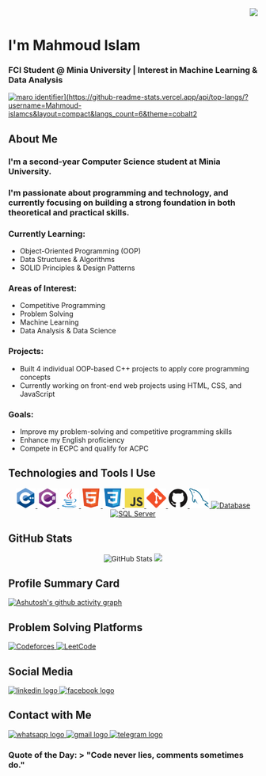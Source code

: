 <div align="right">
  <img src="https://visitor-badge.laobi.icu/badge?page_id=Mahmoud-islamcs&left_color=coral&right_color=brown&left_text=visitors" />
</div>

# I'm Mahmoud Islam

### FCI Student @ Minia University | Interest in Machine Learning & Data Analysis

<a href="https://github.com/Mahmoud-islamcs?tab=repositories">
  <img src="[https://readme-typing-svg.demolab.com?font=Fira+Code&weight=500&size=26&duration=1000&pause=700&color=00AF11&multiline=true&repeat=false&width=600&height=100&lines=Welcome+to+my+GitHub+profile;you+can++check+my+repositories;Just+click+on..." alt="maro identifier](https://github-readme-stats.vercel.app/api/top-langs/?username=Mahmoud-islamcs&layout=compact&langs_count=6&theme=cobalt2" width="400" height="200" alt="Top Languages)" />
</a>

## About Me

###	 I'm a second-year Computer Science student at Minia University.  
###	 I'm passionate about programming and technology, and currently focusing on building a strong foundation in both theoretical and practical skills.

### Currently Learning:
- Object-Oriented Programming (OOP)
- Data Structures & Algorithms
- SOLID Principles & Design Patterns

### Areas of Interest:
- Competitive Programming
- Problem Solving
- Machine Learning
- Data Analysis & Data Science

### Projects:
- Built 4 individual OOP-based C++ projects to apply core programming concepts
- Currently working on front-end web projects using HTML, CSS, and JavaScript

### Goals:
- Improve my problem-solving and competitive programming skills
- Enhance my English proficiency
- Compete in ECPC and qualify for ACPC

## Technologies and Tools I Use

<p align="center">
  <a href="https://isocpp.org/" target="_blank">
    <img src="https://raw.githubusercontent.com/devicons/devicon/master/icons/cplusplus/cplusplus-original.svg" alt="C++" width="40" height="40" />
  </a>
  <a href="https://learn.microsoft.com/en-us/dotnet/csharp/" target="_blank">
    <img src="https://raw.githubusercontent.com/devicons/devicon/master/icons/csharp/csharp-original.svg" alt="C#" width="40" height="40" />
  </a>
  <a href="https://www.java.com" target="_blank">
    <img src="https://raw.githubusercontent.com/devicons/devicon/master/icons/java/java-original.svg" alt="Java" width="40" height="40" />
  </a>
  <a href="https://developer.mozilla.org/en-US/docs/Web/HTML" target="_blank">
    <img src="https://raw.githubusercontent.com/devicons/devicon/master/icons/html5/html5-original.svg" alt="HTML" width="40" height="40" />
  </a>
  <a href="https://developer.mozilla.org/en-US/docs/Web/CSS" target="_blank">
    <img src="https://raw.githubusercontent.com/devicons/devicon/master/icons/css3/css3-original.svg" alt="CSS" width="40" height="40" />
  </a>
  <a href="https://developer.mozilla.org/en-US/docs/Web/JavaScript" target="_blank">
    <img src="https://raw.githubusercontent.com/devicons/devicon/master/icons/javascript/javascript-original.svg" alt="JavaScript" width="40" height="40" />
  </a>
  <a href="https://git-scm.com/" target="_blank">
    <img src="https://raw.githubusercontent.com/devicons/devicon/master/icons/git/git-original.svg" alt="Git" width="40" height="40" />
  </a>
  <a href="https://github.com/" target="_blank">
    <img src="https://raw.githubusercontent.com/devicons/devicon/master/icons/github/github-original.svg" alt="GitHub" width="40" height="40" style="background-color: white; border-radius: 50%" />
  </a>
  <a href="https://en.wikipedia.org/wiki/SQL" target="_blank">
    <img src="https://raw.githubusercontent.com/devicons/devicon/master/icons/mysql/mysql-original.svg" alt="SQL" width="40" height="40" />
  </a>
  <a href="https://en.wikipedia.org/wiki/Database" target="_blank">
    <img src="https://img.icons8.com/ios-filled/50/000000/database.png" alt="Database" width="40" height="40" />
  </a>
  <a href="https://www.microsoft.com/en-us/sql-server" target="_blank">
    <img src="https://img.icons8.com/color/48/000000/microsoft-sql-server.png" alt="SQL Server" width="40" height="40" />
  </a>
</p>

## GitHub Stats

<div align="center">
  <img src="https://github-readme-stats.vercel.app/api?username=Mahmoud-islamcs&show_icons=true&include_all_commits=true&count_private=true&theme=dracula" width="400" height="200" alt="GitHub Stats" />
  <img src="https://camo.githubusercontent.com/9ff870f37e206e9e1516498d473142af940f37fef54c2dc8eddccde6b73ba9d3/68747470733a2f2f6769746875622d726561646d652d73746174732e76657263656c2e6170702f6170692f746f702d6c616e67732f3f757365726e616d653d616e7572616768617a7261" />
  <br />
  
</div>

## Profile Summary Card

[![Ashutosh's github activity graph](https://github-readme-activity-graph.vercel.app/graph?username=Mahmoud-islamcs&bg_color=303030&color=ffffff&line=3dff9b&point=00e682&area=true&hide_border=true)](https://github.com/ashutosh00710/github-readme-activity-graph)

## Problem Solving Platforms

<div align="left">
  <a href="https://codeforces.com/profile/7O0ODA" target="_blank">
    <img src="https://raw.githubusercontent.com/simple-icons/simple-icons/develop/icons/codeforces.svg" width="52" height="40" alt="Codeforces" />
  </a>
  <a href="https://leetcode.com/u/mahmoud-islamcs/" target="_blank">
    <img src="https://upload.wikimedia.org/wikipedia/commons/1/19/LeetCode_logo_black.png" width="52" height="40" alt="LeetCode" />
  </a>
</div>

## Social Media

<div align="left">
  <a href="https://www.linkedin.com/in/mahmoud-islam-543534353/" target="_blank">
    <img src="https://raw.githubusercontent.com/maurodesouza/profile-readme-generator/master/src/assets/icons/social/linkedin/default.svg" width="52" height="40" alt="linkedin logo" />
  </a>
  <a href="https://www.facebook.com/mahmoud.islam.181327" target="_blank">
    <img src="https://raw.githubusercontent.com/maurodesouza/profile-readme-generator/master/src/assets/icons/social/facebook/default.svg" width="52" height="40" alt="facebook logo" />
  </a>
</div>

## Contact with Me

<div align="left">
  <a href="https://wa.me/201033572884" target="_blank">
    <img src="https://raw.githubusercontent.com/maurodesouza/profile-readme-generator/master/src/assets/icons/social/whatsapp/default.svg" width="52" height="40" alt="whatsapp logo" />
  </a>
  <a href="mailto:mahmoudislam.1.cs@gmail.com">
    <img src="https://raw.githubusercontent.com/maurodesouza/profile-readme-generator/master/src/assets/icons/social/gmail/default.svg" width="52" height="40" alt="gmail logo" />
  </a>
  <a href="https://t.me/i7hoOoDa" target="_blank">
    <img src="https://raw.githubusercontent.com/maurodesouza/profile-readme-generator/master/src/assets/icons/social/telegram/default.svg" width="52" height="40" alt="telegram logo" />
  </a>
</div>

###  Quote of the Day: > "Code never lies, comments sometimes do."
